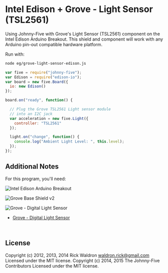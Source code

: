 <!--remove-start-->

# Intel Edison + Grove - Light Sensor (TSL2561)

<!--remove-end-->


Using Johnny-Five with Grove's Light Sensor (TSL2561) component on the Intel Edison Arduino Breakout. This shield and component will work with any Arduino pin-out compatible hardware platform.







Run with:
```bash
node eg/grove-light-sensor-edison.js
```


```javascript
var five = require("johnny-five");
var Edison = require("edison-io");
var board = new five.Board({
  io: new Edison()
});

board.on("ready", function() {

  // Plug the Grove TSL2561 Light sensor module
  // into an I2C jack
  var acceleration = new five.Light({
    controller: "TSL2561"
  });

  light.on("change", function() {
    console.log("Ambient Light Level: ", this.level);
  });
});

```








## Additional Notes
For this program, you'll need:

![Intel Edison Arduino Breakout](https://cdn.sparkfun.com//assets/parts/1/0/1/3/9/13097-06.jpg)

![Grove Base Shield v2](http://www.seeedstudio.com/depot/images/product/base%20shield%20V2_01.jpg)

![Grove - Digital Light Sensor](http://www.seeedstudio.com/depot/images/101020030%201.jpg)

- [Grove - Digital Light Sensor](http://www.seeedstudio.com/depot/Grove-Digital-Light-Sensor-p-1281.html)


&nbsp;

<!--remove-start-->

## License
Copyright (c) 2012, 2013, 2014 Rick Waldron <waldron.rick@gmail.com>
Licensed under the MIT license.
Copyright (c) 2014, 2015 The Johnny-Five Contributors
Licensed under the MIT license.

<!--remove-end-->
